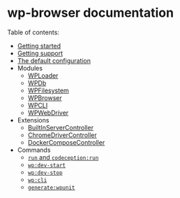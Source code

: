 # wp-browser documentation

Table of contents:

* [Getting started](./getting-started.md)
* [Getting support](./getting-started.md#getting-support-for-wp-browser-configuration-and-usage)
* [The default configuration](./default-configuration.md)
* Modules
    * [WPLoader](./modules/WPLoader.md)
    * [WPDb](./modules/WPDb.md)
    * [WPFilesystem](./modules/WPFilesystem.md)
    * [WPBrowser](./modules/WPBrowser.md)
    * [WPCLI](./modules/WPCLI.md)
    * [WPWebDriver](./modules/WPWebDriver.md)
* Extensions
    * [BuiltInServerController](./extensions.md#builtinservercontroller)
    * [ChromeDriverController](./extensions.md#chromedrivercontroller)
    * [DockerComposeController](./extensions.md#dockercomposecontroller)
* Commands
    * [`run` and `codeception:run`](./commands.md#run-and-codeceptionrun)
    * [`wp:dev-start`](./commands.md#wpdev-start)
    * [`wp:dev-stop`](./commands.md#wpdev-stop)
    * [`wp:cli`](./commands.md#wpcli)
    * [`generate:wpunit`](./commands.md#generatewpunit)
